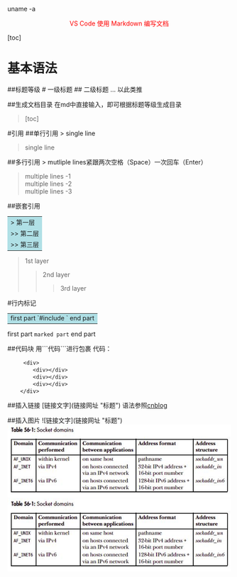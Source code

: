 uname -a

<div align="center" style="color:red">VS Code 使用 Markdown 编写文档</div>

[toc]

# 基本语法
##标题等级
\#  一级标题
\## 二级标题
... 以此类推

##生成文档目录
在md中直接输入，即可根据标题等级生成目录
>[toc]

#引用
##单行引用
\> single line
> single line

##多行引用
\> mutliple lines紧跟两次空格（Space）一次回车（Enter）
> multiple lines -1  
multiple lines -2  
multiple lines -3

##嵌套引用
<table><tr><td bgcolor=PowderBlue>
> 第一层 </td></tr>
<tr><td bgcolor=PowderBlue>
>> 第二层 </td></tr>
<tr><td bgcolor=PowderBlue
>>> 第三层 </td></tr></table>

> 1st layer
>> 2nd layer
>>> 3rd layer

#行内标记
<table><tr><td bgcolor=PowderBlue>
first part `#include <stdio.h>` end part</td></tr></table>

first part `marked part` end part

##代码块
用\```代码\```进行包裹
代码：
```
     <div>
        <div></div>
        <div></div>
        <div></div>
    </div>
```

##插入链接
\[链接文字](链接网址 "标题")
语法参照[cnblog](https://www.cnblogs.com/LuckyZLi/p/9776143.html "使用vs code编写Markdown文档以及markdown语法详解")

##插入图片
\!\[链接文字](链接网址 "标题")
![socket domains](linux_programming_interface/socket/socket_domains.jpg)
![socket link](https://github.com/huangwonder/linux/blob/master/linux_programming_interface/socket/socket_domains.jpg)




